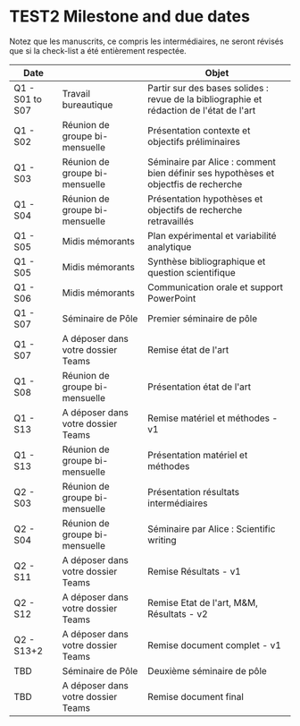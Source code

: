 # TEST2 Milestone and due dates

Notez que les manuscrits, ce compris les intermédiaires, ne seront révisés que si la check-list a été entièrement respectée. 

| Date          |                                    | Objet                                                                                    |
|---------------|------------------------------------|------------------------------------------------------------------------------------------|
| Q1 - S01 to S07| Travail bureautique                | Partir sur des bases solides : revue de la bibliographie et rédaction de l'état de l'art   |
| Q1 - S02         | Réunion de groupe bi-mensuelle     | Présentation contexte et objectifs préliminaires                                         |
| Q1 - S03         | Réunion de groupe bi-mensuelle     | Séminaire par Alice :  comment bien définir ses hypothèses et objectfis de recherche     |
| Q1 - S04         | Réunion de groupe bi-mensuelle     | Présentation hypothèses et objectifs de recherche retravaillés                           |
| Q1 - S05       |  Midis mémorants    |  Plan expérimental et variabilité analytique                          |
| Q1 - S05       | Midis mémorants     | Synthèse bibliographique et question scientifique                          |
| Q1 - S06        | Midis mémorants    | Communication orale et support PowerPoint                         |
| Q1 - S07           | Séminaire de Pôle                  | Premier séminaire de pôle                                                                |
| Q1 - S07         | A déposer dans votre dossier Teams | Remise état de l'art                                                                     |
| Q1 - S08         | Réunion de groupe bi-mensuelle     | Présentation état de l'art                                                               |
| Q1 - S13        | A déposer dans votre dossier Teams | Remise matériel et méthodes - v1                                                         |
| Q1 - S13         | Réunion de groupe bi-mensuelle     | Présentation matériel et méthodes                                                        |
| Q2 - S03         | Réunion de groupe bi-mensuelle     | Présentation résultats intermédiaires                                                    |
| Q2 - S04         | Réunion de groupe bi-mensuelle     | Séminaire par Alice : Scientific writing|
| Q2 - S11         | A déposer dans votre dossier Teams | Remise Résultats - v1                                                                    |
| Q2 - S12          | A déposer dans votre dossier Teams | Remise Etat de l'art, M&M, Résultats - v2                                                |
| Q2 - S13+2         | A déposer dans votre dossier Teams | Remise document complet - v1                                                             |
| TBD           | Séminaire de Pôle                  | Deuxième séminaire de pôle                                                               |
| TBD           | A déposer dans votre dossier Teams | Remise document final                                                                    |
